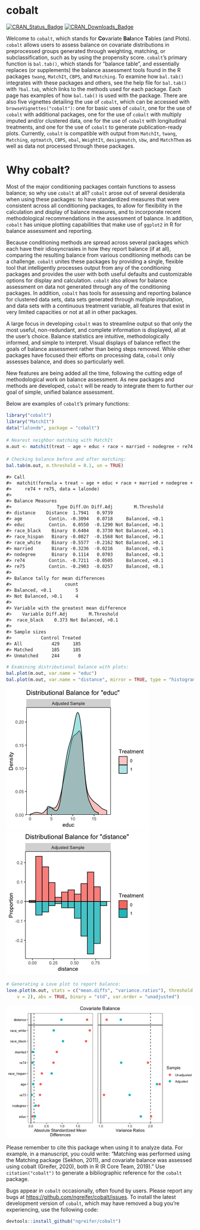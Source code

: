 
<!-- README.md is generated from README.Rmd. Please edit that file -->

# cobalt

[![CRAN\_Status\_Badge](http://r-pkg.org/badges/version-last-release/cobalt?color=0047ab)](https://cran.r-project.org/package=cobalt)
[![CRAN\_Downloads\_Badge](http://cranlogs.r-pkg.org/badges/cobalt?color=0047ab)](https://cran.r-project.org/package=cobalt)

Welcome to `cobalt`, which stands for **Co**variate **Bal**ance
**T**ables (and Plots). `cobalt` allows users to assess balance on
covariate distributions in preprocessed groups generated through
weighting, matching, or subclassification, such as by using the
propensity score. `cobalt`’s primary function is `bal.tab()`, which
stands for “balance table”, and essentially replaces (or supplements)
the balance assessment tools found in the R packages `twang`, `MatchIt`,
`CBPS`, and `Matching`. To examine how `bal.tab()` integrates with these
packages and others, see the help file for `bal.tab()` with `?bal.tab`,
which links to the methods used for each package. Each page has examples
of how `bal.tab()` is used with the package. There are also five
vignettes detailing the use of `cobalt`, which can be accessed with
`browseVignettes("cobalt")`: one for basic uses of `cobalt`, one for the
use of `cobalt` with additional packages, one for the use of `cobalt`
with multiply imputed and/or clustered data, one for the use of `cobalt`
with longitudinal treatments, and one for the use of `cobalt` to
generate publication-ready plots. Currently, `cobalt` is compatible with
output from `MatchIt`, `twang`, `Matching`, `optmatch`, `CBPS`, `ebal`,
`WeightIt`, `designmatch`, `sbw`, and `MatchThem` as well as data not
processed through these packages.

# Why cobalt?

Most of the major conditioning packages contain functions to assess
balance; so why use `cobalt` at all? `cobalt` arose out of several
desiderata when using these packages: to have standardized measures that
were consistent across all conditioning packages, to allow for
flexibility in the calculation and display of balance measures, and to
incorporate recent methodological recommendations in the assessment of
balance. In addition, `cobalt` has unique plotting capabilities that
make use of `ggplot2` in R for balance assessment and reporting.

Because conditioning methods are spread across several packages which
each have their idiosyncrasies in how they report balance (if at all),
comparing the resulting balance from various conditioning methods can be
a challenge. `cobalt` unites these packages by providing a single,
flexible tool that intelligently processes output from any of the
conditioning packages and provides the user with both useful defaults
and customizable options for display and calculation. `cobalt` also
allows for balance assessment on data not generated through any of the
conditioning packages. In addition, `cobalt` has tools for assessing and
reporting balance for clustered data sets, data sets generated through
multiple imputation, and data sets with a continuous treatment variable,
all features that exist in very limited capacities or not at all in
other packages.

A large focus in developing `cobalt` was to streamline output so that
only the most useful, non-redundant, and complete information is
displayed, all at the user’s choice. Balance statistics are intuitive,
methodologically informed, and simple to interpret. Visual displays of
balance reflect the goals of balance assessment rather than being steps
removed. While other packages have focused their efforts on processing
data, `cobalt` only assesses balance, and does so particularly well.

New features are being added all the time, following the cutting edge of
methodological work on balance assessment. As new packages and methods
are developed, `cobalt` will be ready to integrate them to further our
goal of simple, unified balance assessment.

Below are examples of `cobalt`’s primary functions:

``` r
library("cobalt")
library("MatchIt")
data("lalonde", package = "cobalt")

# Nearest neighbor matching with MatchIt
m.out <- matchit(treat ~ age + educ + race + married + nodegree + re74 + re75, data = lalonde)

# Checking balance before and after matching:
bal.tab(m.out, m.threshold = 0.1, un = TRUE)
```

    #> Call
    #>  matchit(formula = treat ~ age + educ + race + married + nodegree + 
    #>     re74 + re75, data = lalonde)
    #> 
    #> Balance Measures
    #>                 Type Diff.Un Diff.Adj        M.Threshold
    #> distance    Distance  1.7941   0.9739                   
    #> age          Contin. -0.3094   0.0718     Balanced, <0.1
    #> educ         Contin.  0.0550  -0.1290 Not Balanced, >0.1
    #> race_black    Binary  0.6404   0.3730 Not Balanced, >0.1
    #> race_hispan   Binary -0.0827  -0.1568 Not Balanced, >0.1
    #> race_white    Binary -0.5577  -0.2162 Not Balanced, >0.1
    #> married       Binary -0.3236  -0.0216     Balanced, <0.1
    #> nodegree      Binary  0.1114   0.0703     Balanced, <0.1
    #> re74         Contin. -0.7211  -0.0505     Balanced, <0.1
    #> re75         Contin. -0.2903  -0.0257     Balanced, <0.1
    #> 
    #> Balance tally for mean differences
    #>                    count
    #> Balanced, <0.1         5
    #> Not Balanced, >0.1     4
    #> 
    #> Variable with the greatest mean difference
    #>    Variable Diff.Adj        M.Threshold
    #>  race_black    0.373 Not Balanced, >0.1
    #> 
    #> Sample sizes
    #>           Control Treated
    #> All           429     185
    #> Matched       185     185
    #> Unmatched     244       0

``` r
# Examining distributional balance with plots:
bal.plot(m.out, var.name = "educ")
bal.plot(m.out, var.name = "distance", mirror = TRUE, type = "histogram")
```

![](inst/figures/README-unnamed-chunk-3-1.png)
![](inst/figures/README-unnamed-chunk-3-2.png)

``` r
# Generating a Love plot to report balance:
love.plot(m.out, stats = c("mean.diffs", "variance.ratios"), threshold = c(m = 0.1, 
    v = 2), abs = TRUE, binary = "std", var.order = "unadjusted")
```

<img src="inst/figures/README-unnamed-chunk-4-1.png" style="display: block; margin: auto;" />

Please remember to cite this package when using it to analyze data. For
example, in a manuscript, you could write: “Matching was performed using
the Matching package (Sekhon, 2011), and covariate balance was assessed
using cobalt (Greifer, 2020), both in R (R Core Team, 2019).” Use
`citation("cobalt")` to generate a bibliographic reference for the
`cobalt` package.

Bugs appear in `cobalt` occasionally, often found by users. Please
report any bugs at <https://github.com/ngreifer/cobalt/issues>. To
install the latest development version of `cobalt`, which may have
removed a bug you’re experiencing, use the following code:

``` r
devtools::install_github("ngreifer/cobalt")
```
